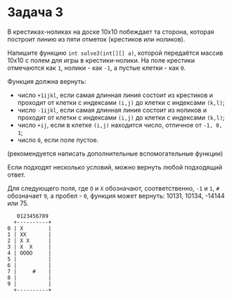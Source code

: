 # Задача 3

В крестиках-ноликах на доске 10x10 побеждает та сторона, которая построит линию из пяти отметок (крестиков или ноликов).

Напишите функцию `int solve3(int[][] a)`, которой передаётся массив 10x10 с полем для игры в крестики-нолики. На поле крестики отмечаются как `1`, нолики - как `-1`, а пустые клетки - как `0`.

Функция должна вернуть:
- число `+1ijkl`, если самая длинная линия состоит из крестиков и проходит от клетки с индексами `(i,j)` до клетки с индексами `(k,l)`; 
- число `-1ijkl`, если самая длинная линия состоит из ноликов и проходит от клетки с индексами `(i,j)` до клетки с индексами `(k,l)`; 
- число `+ij`, если в клетке `(i,j)` находится число, отличное от `-1, 0, 1`;
- число `0`, если поле пустое.

(рекомендуется написать дополнительные вспомогательные функции)

Если подходят несколько условий, можно вернуть любой подходящий ответ.

Для следующего поля, где `O` и `X` обозначают, соответственно, `-1` и `1`, `#` обозначает `9`, а пробел - `0`, функция может вернуть: 10131, 10134, -14144 или 75.

```
   0123456789
  +----------+
0 | X        |
1 | XX       |
2 | X X      |
3 | X  X     |
4 | OOOO     |
5 |          |
6 |          |
7 |     #    |
8 |          |
9 |          |
  +----------+
```

